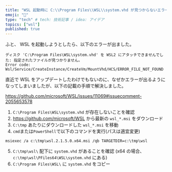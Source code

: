 ```yaml
---
title: "WSL 起動時に C:\\Program Files\\WSL\\system.vhd が見つからないエラーが出た時の対処法"
emoji: "🐙"
type: "tech" # tech: 技術記事 / idea: アイデア
topics: ["wsl"]
published: true
---
```


ふと、 WSL を起動しようとしたら、以下のエラーが出ました。

```
ディスク 'C:\Program Files\WSL\system.vhd' を WSL2 にアタッチできませんでした: 指定されたファイルが見つかりません。
Error code: Wsl/Service/CreateInstance/CreateVm/MountVhd/HCS/ERROR_FILE_NOT_FOUND
```

直近で WSL をアップデートしたわけでもないのに、なぜかエラーが出るようになってしまいましたが、以下の記載の手順で解決しました。

https://github.com/microsoft/WSL/issues/11069#issuecomment-2055653578

1. `C:\Program Files\WSL\system.vhd` が存在しないことを確認
2. https://github.com/microsoft/WSL から最新の `wsl_*.msi` をダウンロード
3. `C:\tmp` あたりにダウンロードした `wsl_*.msi` を移動
4. `cmd`または`PowerShell`で以下のコマンドを実行(パスは適宜変更)

```shell
msiexec /a c:\tmp\wsl.2.1.5.0.x64.msi /qb TARGETDIR=c:\tmp\wsl
```

5. `C:\tmp\wsl\` 配下に `system.vhd` があることを確認 (x64 の場合、 `c:\tmp\wsl\PFiles64\WSL\system.vhd` にある)
6. `C:\Program Files\WSL\` に `system.vhd` をコピー
